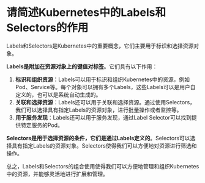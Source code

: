# 请简述Kubernetes中的Labels和Selectors的作用

Labels和Selectors是Kubernetes中的重要概念，它们主要用于标识和选择资源对象。

**Labels是附加在资源对象上的键值对标签**。它们具有以下作用：

1. **标识和组织资源**：Labels可以用于标识和组织Kubernetes中的资源，例如Pod、Service等。每个对象可以拥有多个Labels，这些Labels可以是用户自定义的，也可以是系统自动生成的。
2. **关联和选择资源**：Labels还可以用于关联和选择资源。通过使用Selectors，我们可以选择具有指定Labels的资源对象，进行批量操作或者监控等。
3. **用于服务发现**：Labels还可以用于服务发现，通过Label Selector可以找到提供特定服务的Pod。

**Selectors是用于选择资源的条件，它们是通过Labels定义的**。Selectors可以选择具有指定Labels的资源对象。Selectors使得我们可以方便地对资源进行筛选和操作。

总之，Labels和Selectors的组合使用使得我们可以方便地管理和组织Kubernetes中的资源，并能够灵活地进行扩展和管理。
